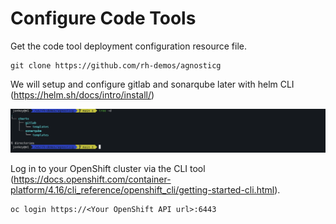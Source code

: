 # Configure Code Tools

Get the code tool deployment configuration resource file.

```shell
git clone https://github.com/rh-demos/agnosticg
```

We will setup and configure gitlab and sonarqube later with helm CLI (https://helm.sh/docs/intro/install/)

![image-20241124164045401](assets/4-0-configure-code-tools/image-20241124164045401.png)

Log in to your OpenShift cluster via the CLI tool (https://docs.openshift.com/container-platform/4.16/cli_reference/openshift_cli/getting-started-cli.html).

```shell
oc login https://<Your OpenShift API url>:6443
```

